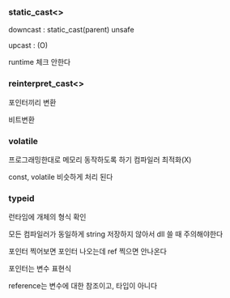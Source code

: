 ### static_cast<>

downcast : static_cast<child>(parent) unsafe

upcast : (O)

runtime 체크 안한다 

### reinterpret_cast<>

포인터끼리 변환 

비트변환 

### volatile

프로그래밍한대로 메모리 동작하도록 하기 컴파일러 최적화(X)

const, volatile 비슷하게 처리 된다 

### typeid

런타임에 개체의 형식 확인 

모든 컴파일러가 동일하게 string 저장하지 않아서 dll 쓸 때 주의해야한다 

포인터 찍어보면 포인터 나오는데 ref 찍으면 안나온다

포인터는 변수 표현식 

reference는 변수에 대한 참조이고, 타입이 아니다
